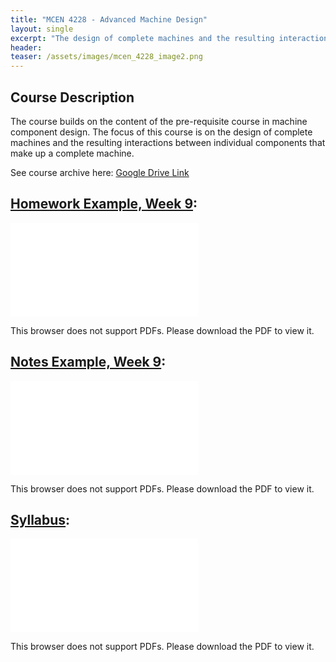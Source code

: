```yaml
---
title: "MCEN 4228 - Advanced Machine Design"
layout: single
excerpt: "The design of complete machines and the resulting interactions between individual components."
header:
teaser: /assets/images/mcen_4228_image2.png
---
```


## Course Description 

The course builds on the content of the pre-requisite course in machine component design. The focus of 
this course is on the design of complete machines and the resulting interactions between individual 
components that make up a complete machine.  

See course archive here: [Google Drive Link](https://drive.google.com/drive/folders/0Bx-cli2KeHSBMWZsajVza1JSelE?resourcekey=0-xJQRUMGXyth_-u1HnKyMrA&usp=drive_link)

## [Homework Example, Week 9](/assets/pdfs/MCEN_4228_hw_9.pdf):
<object data="/assets/pdfs/MCEN_4228_hw_9.pdf" type="application/pdf" width="700px" height="700px">
    <embed src="/assets/pdfs/MCEN_4228_hw_9.pdf">
        <p>This browser does not support PDFs. Please download the PDF to view it.</p>
    </embed>
</object>

## [Notes Example, Week 9](/assets/pdfs/MCEN_4228_slides_week9.pdf):
<object data="/assets/pdfs/MCEN_4228_slides_week9.pdf" type="application/pdf" width="700px" height="400px">
    <embed src="/assets/pdfs/MCEN_4228_slides_week9.pdf">
        <p>This browser does not support PDFs. Please download the PDF to view it.</p>
    </embed>
</object>

## [Syllabus](/assets/pdfs/MCEN_4228_Syllabus.pdf):
<object data="/assets/pdfs/MCEN_4228_Syllabus.pdf" type="application/pdf" width="700px" height="700px">
    <embed src="/assets/pdfs/MCEN_4228_Syllabus.pdf">
        <p>This browser does not support PDFs. Please download the PDF to view it.</p>
    </embed>
</object>
